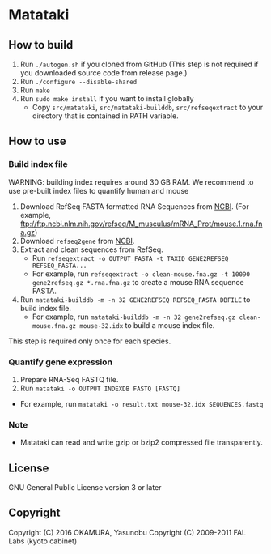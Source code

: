 Matataki
========

How to build
------------

1. Run `./autogen.sh` if you cloned from GitHub (This step is not
   required if you downloaded source code from release page.)
2. Run `./configure --disable-shared`
3. Run `make`
4. Run `sudo make install` if you want to install globally
   * Copy `src/matataki`, `src/matataki-builddb`,
     `src/refseqextract` to your directory that is contained in PATH
     variable.

How to use
----------

### Build index file

WARNING: building index requires around 30 GB RAM. We recommend to use 
pre-built index files to quantify human and mouse 

1. Download RefSeq FASTA formatted RNA Sequences from
   [NCBI](ftp://ftp.ncbi.nlm.nih.gov/refseq). (For example,
   ftp://ftp.ncbi.nlm.nih.gov/refseq/M_musculus/mRNA_Prot/mouse.1.rna.fna.gz)
2. Download `refseq2gene` from [NCBI](ftp://ftp.ncbi.nlm.nih.gov/gene/DATA/gene2refseq.gz).
3. Extract and clean sequences from RefSeq.
   * Run `refseqextract -o OUTPUT_FASTA -t TAXID GENE2REFSEQ REFSEQ_FASTA...`
   * For example, run `refseqextract -o clean-mouse.fna.gz -t 10090 gene2refseq.gz *.rna.fna.gz`
     to create a mouse RNA sequence FASTA.
4. Run `matataki-builddb -m -n 32 GENE2REFSEQ REFSEQ_FASTA DBFILE`
   to build index file.
   * For example, run `matataki-builddb -m -n 32 gene2refseq.gz clean-mouse.fna.gz mouse-32.idx`
     to build a mouse index file.

This step is required only once for each species.

### Quantify gene expression

1. Prepare RNA-Seq FASTQ file.
2. Run `matataki -o OUTPUT INDEXDB FASTQ [FASTQ]`
  * For example, run `matataki -o result.txt mouse-32.idx SEQUENCES.fastq`

### Note

* Matataki can read and write gzip or bzip2 compressed file transparently.

License
-------

GNU General Public License version 3 or later

Copyright
---------

Copyright (C) 2016 OKAMURA, Yasunobu
Copyright (C) 2009-2011 FAL Labs (kyoto cabinet)
